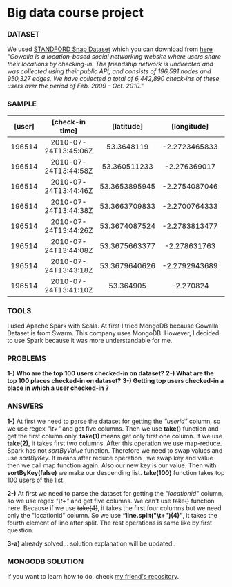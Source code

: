 # Big data course project

### DATASET

We used [STANDFORD Snap Dataset](http://snap.stanford.edu/data/loc-gowalla.html) which you can download from [here](http://snap.stanford.edu/data/loc-gowalla_totalCheckins.txt.gz)
_"Gowalla is a location-based social networking website where users share their locations by checking-in. The friendship network is undirected and was collected using their public API, and consists of 196,591 nodes and 950,327 edges. We have collected a total of 6,442,890 check-ins of these users over the period of Feb. 2009 - Oct. 2010."_

### SAMPLE

| [user]  | [check-in time]		  | [latitude]	    | [longitude]	  | [location id]|
| ------- |:---------------------:|:---------------:|:---------------:|:------------:|
| 196514  | 2010-07-24T13:45:06Z  | 53.3648119      | -2.2723465833   |145064		 |
| 196514  | 2010-07-24T13:44:58Z  | 53.360511233    | -2.276369017    |1275991		 |
| 196514  | 2010-07-24T13:44:46Z  | 53.3653895945   | -2.2754087046   |376497		 |
| 196514  | 2010-07-24T13:44:38Z  | 53.3663709833   | -2.2700764333   |98503		 |
| 196514  | 2010-07-24T13:44:26Z  | 53.3674087524   | -2.2783813477   |1043431		 |
| 196514  | 2010-07-24T13:44:08Z  | 53.3675663377   | -2.278631763    |881734		 |
| 196514  | 2010-07-24T13:43:18Z  | 53.3679640626   | -2.2792943689   |207763		 |
| 196514  | 2010-07-24T13:41:10Z  | 53.364905       | -2.270824       |1042822		 |

### TOOLS

I used Apache Spark with Scala. At first I tried MongoDB because Gowalla Dataset is from Swarm. This company uses MongoDB. However, I decided to use Spark because it was more understandable for me.

### PROBLEMS

**1-) Who are the top 100 users checked-in on dataset?**
**2-) What are the top 100 places checked-in on dataset?**
**3-) Getting top users checked-in a place in which a user checked-in ?**

### ANSWERS

**1-)** At first we need to parse the dataset for getting the _"userid"_ column, so we use regex _"\\t+"_ and get five columns. Then we use **take()** function and get the first column only. **take(1)** means get only first one column. If we use **take(2)**, it takes first two columns. After this operation we use map-reduce. Spark has not _sortByValue_ function. Therefore we need to swap values and use *sortByKey*. It means after reduce operation , we swap key and value then we call map function again. Also our new key is our value. Then with **sortByKey(false)** we make our descending list. **take(100)** function takes top 100 users of the list.

**2-)** At first we need to parse the dataset for getting the _"locationid"_ column, so we use regex _"\\t+"_ and get five columns. We can't use ~~take()~~ function here. Because if we use ~~take(4)~~, it takes the first four columns but we need only the "locationid" column. So we use **“line.split("\\t+")(4)”**, it takes the fourth element of line after split. The rest operations is same like by first question.

**3-a)** already solved... solution explanation will be updated..

### MONGODB SOLUTION
If you want to learn how to do, check [my friend's repository](https://github.com/ozcaan11/mongodb-pymongo-bigdata).